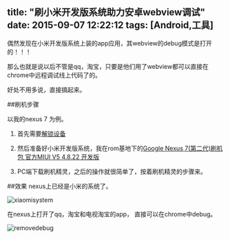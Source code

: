 title: "刷小米开发版系统助力安卓webview调试"
date: 2015-09-07 12:22:12
tags: [Android,工具]
---

偶然发现在小米开发版系统上装的app应用，其webview的debug模式是打开的！！！

那么也就是说以后不管是qq，淘宝，只要是他们用了webview都可以直接在chrome中远程调试线上代码了的。

好处不用多说，直接搞起来。

##刷机步骤

以我的nexus 7 为例。

1. 首先需要[解锁设备](http://judastree.github.io/blog/2015/09/07/Nexus-7-%E8%A7%A3%E9%94%81/) 

2. 然后准备好小米开发版系统，我在rom基地下的[Google Nexus 7(第二代)刷机包 官方MIUI V5 4.8.22 开发版](http://www.romjd.com/Rom/Detail/26195)

3. PC端下载刷机精灵，之后的操作就很简单了，按着刷机精灵的步骤来。

##效果
nexus上已经是小米的系统了。

![xiaomisystem](/images/xiaomisystem.jpg)


在nexus上打开了qq，淘宝和电视淘宝的app， 直接可以在chrome中debug。

![removedebug](/images/removedebug.png)